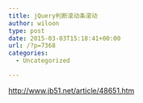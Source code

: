 ```yaml
---
title: jQuery判断滚动条滚动
author: wiloon
type: post
date: 2015-03-03T15:18:41+00:00
url: /?p=7368
categories:
  - Uncategorized

---
```

http://www.jb51.net/article/48651.htm

<script type=&#8221;text/javascript&#8221;>
  
var rollSet = $(&#8216;#widget&#8217;);
  
var offset = rollSet.offset();
  
var fwidth = $("#footer&#8221;).height();
  
$(window).scroll(function() {
  
var scrollTop = $(window).scrollTop();
  
var scrollBtm = $(document).height() - $(window).scrollTop() - $("#widget&#8221;).height();
  
if (offset.top < scrollTop) {
  
if (scrollBtm > fwidth) {
  
rollSet.removeClass(&#8216;absolute&#8217;).addClass(&#8216;fixed&#8217;)
  
} else {
  
rollSet.removeClass(&#8216;fixed&#8217;).addClass(&#8216;absolute&#8217;)
  
}
  
} else {
  
rollSet.removeClass(&#8216;fixed&#8217;)
  
}
  
})
  
</script>